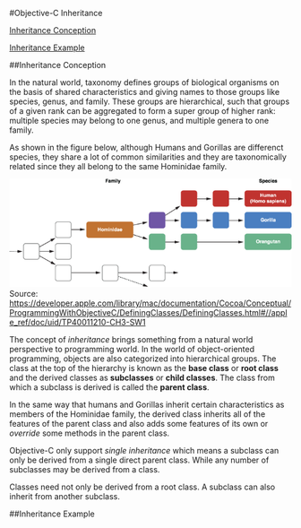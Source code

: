 
#Objective-C Inheritance



  [<i class="icon-file"></i>Inheritance Conception](#inheritance-conception)  
  
  [<i class="icon-file"></i>Inheritance Example](#inheritance-example)  
 

##Inheritance Conception

In the natural world, taxonomy defines groups of biological organisms on the basis of shared characteristics and giving names to those groups like species, genus, and family. These groups are hierarchical, such that groups of a given rank can be aggregated to form a super group of higher rank: multiple species may belong to one genus, and multiple genera to one family. 

As shown in the figure below, although Humans and Gorillas are differenct species, they share a lot of common similarities and they are taxonomically related since they all belong to the same Hominidae family.


![Alt text](/image/humansgorillas.png) 
Source: https://developer.apple.com/library/mac/documentation/Cocoa/Conceptual/ProgrammingWithObjectiveC/DefiningClasses/DefiningClasses.html#//apple_ref/doc/uid/TP40011210-CH3-SW1

The concept of *inheritance* brings something from a natural world perspective to programming world. In the world of object-oriented programming, objects are also categorized into hierarchical groups. The class at the top of the hierarchy is known as the **base class** or **root class** and the derived classes as **subclasses** or **child classes**. The class from which a subclass is derived is called the **parent class**. 

In the same way that humans and Gorillas inherit certain characteristics as members of the Hominidae family, the derived class inherits all of the features of the parent class and also adds some features of its own or *override* some methods in the parent class.

Objective-C only support *single inheritance* which means a subclass can only be derived from a single direct parent class. While any number of subclasses may be derived from a class.  

Classes need not only be derived from a root class. A subclass can also inherit from another subclass.


##Inheritance Example



 
